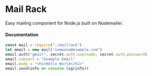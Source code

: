 # Mail Rack
Easy mailing component for Node.js built on Nodemailer.


#### Documentation
```js
const mail = require("./mailrack")
let email = new mail("someone@example.com")
email.auth("gmail", secret.auth.username, secret.auth.password)
email.subject = "Example Email"
email.body = "<h1>Hello World</h1>"
email.send(info => console.log(info))
```
